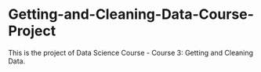 # Getting-and-Cleaning-Data-Course-Project
This is the project of Data Science Course - Course 3: Getting and Cleaning Data.
